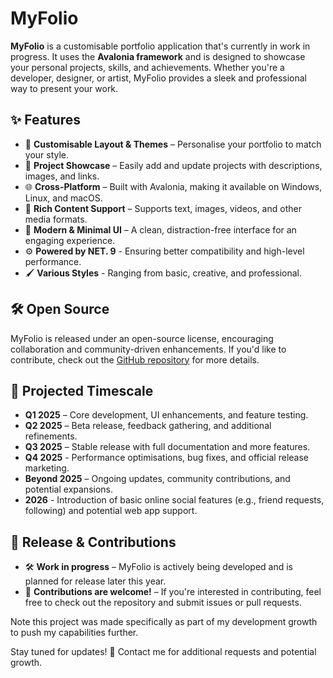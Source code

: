 # **MyFolio**  

**MyFolio** is a customisable portfolio application that's currently in work in progress. It uses the **Avalonia framework** and is designed to showcase your personal projects, skills, and achievements. Whether you're a developer, designer, or artist, MyFolio provides a sleek and professional way to present your work.  

## ✨ Features  
- 🎨 **Customisable Layout & Themes** – Personalise your portfolio to match your style.  
- 📂 **Project Showcase** – Easily add and update projects with descriptions, images, and links.  
- 🌐 **Cross-Platform** – Built with Avalonia, making it available on Windows, Linux, and macOS.  
- 📝 **Rich Content Support** – Supports text, images, videos, and other media formats.  
- 🚀 **Modern & Minimal UI** – A clean, distraction-free interface for an engaging experience.
- ⚙️ **Powered by NET. 9** - Ensuring better compatibility and high-level performance.
- 🖌 **Various Styles** - Ranging from basic, creative, and professional.

## 🛠️ Open Source  
MyFolio is released under an open-source license, encouraging collaboration and community-driven enhancements. If you'd like to contribute, check out the [GitHub repository](#) for more details.  

## 📅 Projected Timescale  
- **Q1 2025** – Core development, UI enhancements, and feature testing.  
- **Q2 2025** – Beta release, feedback gathering, and additional refinements.  
- **Q3 2025** – Stable release with full documentation and more features.  
- **Q4 2025** - Performance optimisations, bug fixes, and official release marketing.
- **Beyond 2025** – Ongoing updates, community contributions, and potential expansions.
- **2026** -  Introduction of basic online social features (e.g., friend requests, following) and potential web app support.

## 📅 Release & Contributions  
- 🛠 **Work in progress** – MyFolio is actively being developed and is planned for release later this year.  
- 🤝 **Contributions are welcome!** – If you're interested in contributing, feel free to check out the repository and submit issues or pull requests. 

Note this project was made specifically as part of my development growth to push my capabilities further. 

Stay tuned for updates! 🚀
Contact me for additional requests and potential growth. 
